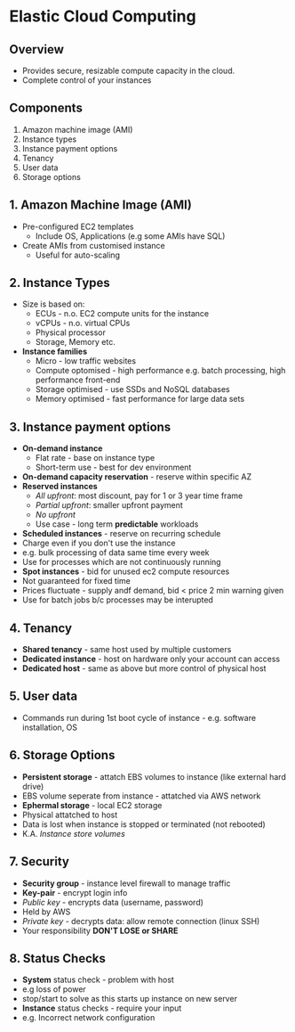 # Elastic Cloud Computing
## Overview
* Provides secure, resizable compute capacity in the cloud.
* Complete control of your instances
## Components
1. Amazon machine image (AMI)
2. Instance types
3. Instance payment options
4. Tenancy
5. User data
6. Storage options
## 1. Amazon Machine Image (AMI)
* Pre-configured EC2 templates
  * Include OS, Applications (e.g some AMIs have SQL)
* Create AMIs from customised instance
  * Useful for auto-scaling
## 2. Instance Types
* Size is based on:
  * ECUs - n.o. EC2 compute units for the instance
  * vCPUs - n.o. virtual CPUs
  * Physical processor
  * Storage, Memory etc.
* **Instance families**
  * Micro - low traffic websites 
  * Compute optomised - high performance e.g. batch processing, high performance front-end
  * Storage optimised - use SSDs and NoSQL databases
  * Memory optimised - fast performance for large data sets
## 3. Instance payment options
* **On-demand instance**
  * Flat rate - base on instance type
  * Short-term use - best for dev environment
 * **On-demand capacity reservation** - reserve within specific AZ
* **Reserved instances**
  * *All upfront*: most discount, pay for 1 or 3 year time frame
  * *Partial upfront*: smaller upfront payment
  * *No upfront*
  * Use case - long term **predictable** workloads
 * **Scheduled instances** - reserve on recurring schedule
  * Charge even if you don't use the instance
  * e.g. bulk processing of data same time every week
  * Use for processes which are not continuously running
 * **Spot instances** - bid for unused ec2 compute resources
  * Not guaranteed for fixed time
  * Prices fluctuate - supply andf demand, bid < price 2 min warning given
  * Use for batch jobs b/c processes may be interupted
## 4. Tenancy
 * **Shared tenancy** - same host used by multiple customers
 * **Dedicated instance** - host on hardware only your account can access
 * **Dedicated host** - same as above but more control of physical host
## 5. User data
 * Commands run during 1st boot cycle of instance - e.g. software installation, OS
## 6. Storage Options
 * **Persistent storage** - attatch EBS volumes to instance (like external hard drive)
  * EBS volume seperate from instance - attatched via AWS network
 * **Ephermal storage** - local EC2 storage 
  * Physical attatched to host
  * Data is lost when instance is stopped or terminated (not rebooted)
  * K.A. *Instance store volumes*
## 7. Security
 * **Security group** - instance level firewall to manage traffic
 * **Key-pair** - encrypt login info
  * *Public key* - encrypts data (username, password)
   * Held by AWS
  * *Private key* - decrypts data: allow remote connection (linux SSH)
   * Your responsibility **DON'T LOSE or SHARE**
## 8. Status Checks
 * **System** status check - problem with host
  * e.g loss of power
  * stop/start to solve as this starts up instance on new server
 * **Instance** status checks - require your input
  * e.g. Incorrect network configuration

